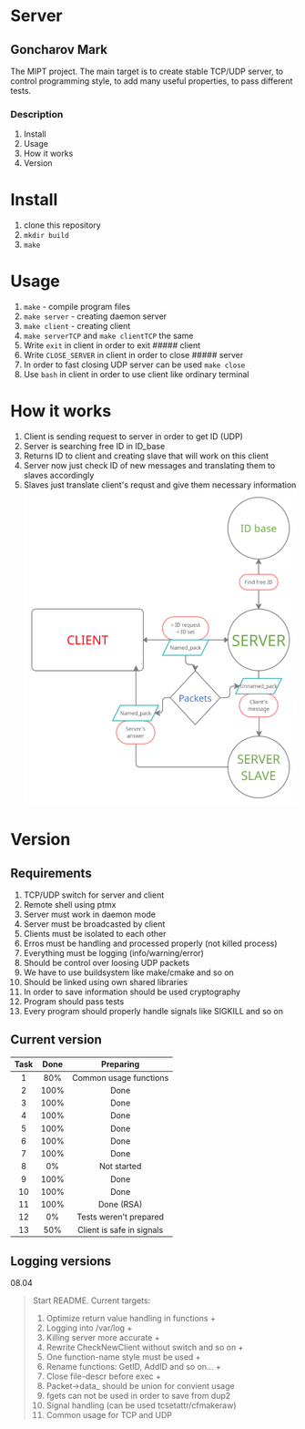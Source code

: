 # Server
## Goncharov Mark

The MIPT project. The main target is to create stable TCP/UDP server, 
to control programming style, to add many useful properties, 
to pass different tests.

### Description
1. Install
2. Usage
3. How it works
4. Version

Install
=======
1. clone this repository
2. ```mkdir build```
3. ```make```

Usage
=====
1. ```make``` - compile program files
2. ```make server``` - creating daemon server
3. ```make client``` - creating client
4. ```make serverTCP``` and ```make clientTCP``` the same
5. Write ```exit``` in client in order to exit ##### client
6. Write ```CLOSE_SERVER``` in client in order to close ##### server
7. In order to fast closing UDP server can be used ```make close```
8. Use ```bash``` in client in order to use client like ordinary terminal


How it works
============
1. Client is sending request to server in order to get ID (UDP)
2. Server is searching free ID in ID_base
3. Returns ID to client and creating slave that will work on this client
4. Server now just check ID of new messages and translating them to slaves accordingly
5. Slaves just translate client's requst and give them necessary information
![Scheme of work](images/1.png)

Version
========
Requirements
------------
1. TCP/UDP switch for server and client
2. Remote shell using ptmx
3. Server must work in daemon mode
4. Server must be broadcasted by client
5. Clients must be isolated to each other
6. Erros must be handling and processed properly (not killed process)
7. Everything must be logging (info/warning/error)
8. Should be control over loosing UDP packets
9. We have to use buildsystem like make/cmake and so on
10. Should be linked using own shared libraries
11. In order to save information should be used cryptography
12. Program should pass tests
13. Every program should properly handle signals like SIGKILL and so on

Current version
---------------
| Task | Done | Preparing                         |
| :---:|:----:|:---------------------------------:|
| 1    | 80%  | Common usage functions            |
| 2    | 100% | Done                              |
| 3    | 100% | Done                              |
| 4    | 100% | Done                              |
| 5    | 100% | Done                              |
| 6    | 100% | Done                              |
| 7    | 100% | Done                              |
| 8    | 0%   | Not started                       |
| 9    | 100% | Done                              |
| 10   | 100% | Done                              |
| 11   | 100% | Done (RSA)                        |
| 12   | 0%   | Tests weren't prepared            |
| 13   | 50%  | Client is safe in signals         |

Logging versions
----------------
08.04
> Start README. Current targets:
> 1. Optimize return value handling in functions + 
> 2. Logging into /var/log +
> 3. Killing server more accurate +
> 4. Rewrite CheckNewClient without switch and so on +
> 5. One function-name style must be used +
> 6. Rename functions: GetID, AddID and so on... +
> 7. Close file-descr before exec +
> 8. Packet->data_ should be union for convient usage
> 9. fgets can not be used in order to save from dup2
> 10. Signal handling (can be used tcsetattr/cfmakeraw)
> 11. Common usage for TCP and UDP

